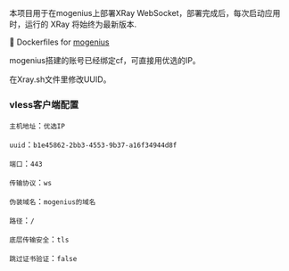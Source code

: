 
本项目用于在mogenius上部署XRay WebSocket，部署完成后，每次启动应用时，运行的 XRay 将始终为最新版本.

:whale: Dockerfiles for [mogenius](https://mogenius.io)

mogenius搭建的账号已经绑定cf，可直接用优选的IP。

在Xray.sh文件里修改UUID。

###  vless客户端配置

`主机地址`：`优选IP`

`uuid`：`b1e45862-2bb3-4553-9b37-a16f34944d8f`

`端口`：`443`

`传输协议`：`ws`

`伪装域名`：`mogenius的域名`

`路径`：`/`

`底层传输安全`：`tls`

`跳过证书验证`：`false`

